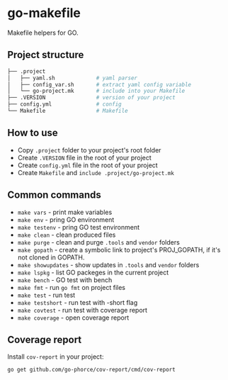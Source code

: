 # go-makefile

Makefile helpers for GO.

## Project structure

```.sh
├── .project
│   ├── yaml.sh             # yaml parser
│   ├── config_var.sh       # extract yaml config variable
│   └── go-project.mk       # include into your Makefile
├── .VERSION                # version of your project
├── config.yml              # config
└── Makefile                # Makefile
```

## How to use

- Copy `.project` folder to your project's root folder
- Create `.VERSION` file in the root of your project
- Create `config.yml` file in the root of your project
- Create `Makefile` and `include .project/go-project.mk`

## Common commands

- `make vars` - print make variables
- `make env` - pring GO environment
- `make testenv` - pring GO test environment
- `make clean` - clean produced files
- `make purge` - clean and purge `.tools` and `vendor` folders
- `make gopath` - create a symbolic link to project's PROJ_GOPATH, if it's not cloned in GOPATH.
- `make showupdates` - show updates in `.tools` and `vendor` folders
- `make lspkg` - list GO packeges in the current project
- `make bench` - GO test with bench
- `make fmt` - run `go fmt` on project files
- `make test` - run test
- `make testshort` - run test with -short flag
- `make covtest` - run test with coverage report
- `make coverage` - open coverage report

## Coverage report

Install `cov-report` in your project:

    go get github.com/go-phorce/cov-report/cmd/cov-report